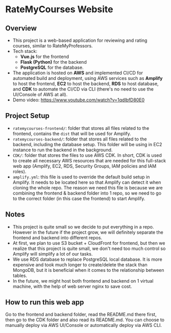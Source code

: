 
# RateMyCourses Website

## Overview

- This project is a web-based application for reviewing and rating courses, similar to RateMyProfessors. 
- Tech stack:
    -  **Vue.js** for the frontend
    -  **Flask (Python)** for the backend
    - **PostgreSQL** for the database. 
- The application is hosted on **AWS** and implemented CI/CD for automated build and deployment, using AWS services such as **Amplify** to host the frontend, **EC2** to host the backend, **RDS** to host database, and **CDK** to automate the CI/CD via CLI (there's no need to use the UI/Console of AWS at all).
- Demo video: https://www.youtube.com/watch?v=1qdlbfD80E0

## Project Setup
- ```ratemycourses-frontend/```: folder that stores all files related to the frontend, contains the ```dist``` that will be used for Amplify.
- ```ratemycourses-backend/```: folder that stores all files related to the backend, including the database setup. This folder will be using in EC2 instance to run the backend in the background.
- ```CDK/```: folder that stores the files to use AWS CDK. In short, CDK is used to create all necessary AWS resources that are needed for this full-stack web app (Amplify, EC2, RDS, Security Groups, IAM policies and IAM roles).
- ```amplify.yml```: this file is used to override the default build setup in Amplify. It needs to be located here so that Amplify can detect it when cloning the whole repo. The reason we need this file is because we are combining the frontend & backend folder into 1 repo, so we need to go to the correct folder (in this case the frontend) to start Amplify.

## Notes
- This project is quite small so we decide to put everything in a repo. However in the future if the project grow, we will definitely separate the frontend and backend into different repos.
- At first, we plan to use S3 bucket + CloudFront for frontend, but then we realize that this project is quite small, we don't need too much control so Amplify will simplify a lot of our tasks.
- We use RDS database to replace PostgreSQL local database. It is more expensive and took much longer to create/delete the stack than MongoDB, but it is beneficial when it comes to the relationship between tables.
- In the future, we might host both frontend and backend on 1 virtual machine, with the help of web server nginx to save cost.

## How to run this web app
Go to the frontend and backend folder, read the README.md there first, then go to the CDK folder and also read its README.md. You can choose to manually deploy via AWS UI/Console or automatically deploy via AWS CLI.
